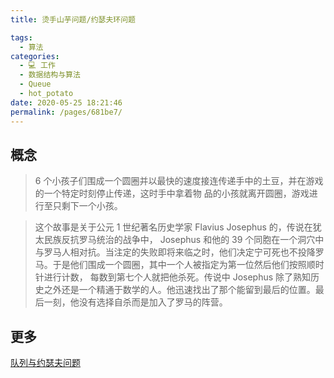 ```yaml
---
title: 烫手山芋问题/约瑟夫环问题

tags: 
  - 算法
categories: 
  - 💻 工作
  - 数据结构与算法
  - Queue
  - hot_potato
date: 2020-05-25 18:21:46
permalink: /pages/681be7/
---
```


## 概念

> 6 个小孩子们围成一个圆圈并以最快的速度接连传递手中的土豆，并在游戏的一个特定时刻停止传递，这时手中拿着物
品的小孩就离开圆圈，游戏进行至只剩下一个小孩。

> 这个故事是关于公元 1 世纪著名历史学家 Flavius Josephus 的，传说在犹太民族反抗罗马统治的战争中， Josephus 和他的 39 个同胞在一个洞穴中与罗马人相对抗。当注定的失败即将来临之时，他们决定宁可死也不投降罗马。于是他们围成一个圆圈，其中一个人被指定为第一位然后他们按照顺时针进行计数， 每数到第七个人就把他杀死。传说中 Josephus 除了熟知历史之外还是一个精通于数学的人。他迅速找出了那个能留到最后的位置。最后一刻，他没有选择自杀而是加入了罗马的阵营。


## 更多
[队列与约瑟夫问题](https://blog.csdn.net/python2014/article/details/21231985)
